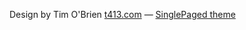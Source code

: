 

Design by Tim O'Brien [t413.com](http://t413.com/)
&mdash;
[SinglePaged theme](https://github.com/t413/SinglePaged)